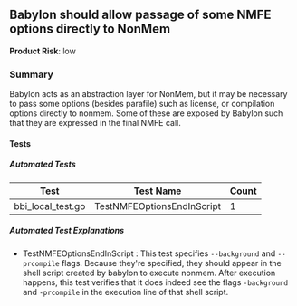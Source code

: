 ## Babylon should allow passage of some NMFE options directly to NonMem
**Product Risk**: low

### Summary
Babylon acts as an abstraction layer for NonMem, but it may be necessary to pass some options (besides parafile) such 
as license, or compilation options directly to nonmem. Some of these are exposed by Babylon such that they are 
expressed in the final NMFE call.


#### Tests

##### Automated Tests

Test | Test Name | Count
-----|-----------|-------
bbi_local_test.go| TestNMFEOptionsEndInScript |1 

##### Automated Test Explanations
* TestNMFEOptionsEndInScript : This test specifies `--background` and `--prcompile` flags. Because they're specified, 
they should appear in the shell script created by babylon to execute nonmem. After execution happens, this test verifies
that it does indeed see the flags `-background` and `-prcompile` in the execution line of that shell script.